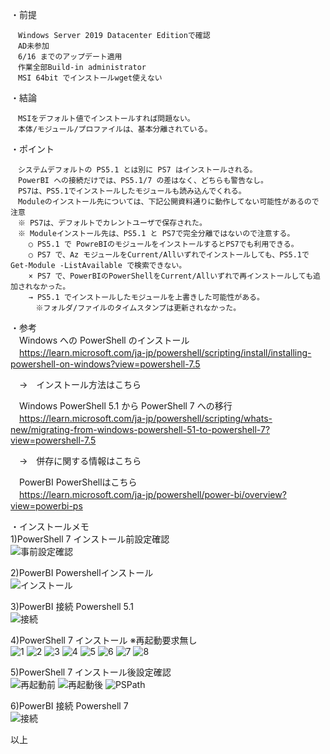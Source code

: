 ・前提
```
　Windows Server 2019 Datacenter Editionで確認
　AD未参加
　6/16 までのアップデート適用
　作業全部Build-in administrator
　MSI 64bit でインストールwget使えない
```

・結論
```
　MSIをデフォルト値でインストールすれば問題ない。
　本体/モジュール/プロファイルは、基本分離されている。
```

・ポイント
```
　システムデフォルトの PS5.1 とは別に PS7 はインストールされる。
　PowerBI への接続だけでは、PS5.1/7 の差はなく、どちらも警告なし。
　PS7は、PS5.1でインストールしたモジュールも読み込んでくれる。
　Moduleのインストール先については、下記公開資料通りに動作してない可能性があるので注意
　※ PS7は、デフォルトでカレントユーザで保存された。
　※ Moduleインストール先は、PS5.1 と PS7で完全分離ではないので注意する。
    ○ PS5.1 で PowreBIのモジュールをインストールするとPS7でも利用できる。
    ○ PS7 で、Az モジュールをCurrent/Allいずれでインストールしても、PS5.1で Get-Module -ListAvailable で検索できない。
    × PS7 で、PowerBIのPowerShellをCurrent/Allいずれで再インストールしても追加されなかった。
    → PS5.1 でインストールしたモジュールを上書きした可能性がある。
    　※フォルダ/ファイルのタイムスタンプは更新されなかった。
```

・参考<br>
　Windows への PowerShell のインストール<br>
　https://learn.microsoft.com/ja-jp/powershell/scripting/install/installing-powershell-on-windows?view=powershell-7.5

　→　インストール方法はこちら<br>

　Windows PowerShell 5.1 から PowerShell 7 への移行<br>
　https://learn.microsoft.com/ja-jp/powershell/scripting/whats-new/migrating-from-windows-powershell-51-to-powershell-7?view=powershell-7.5

　→　併存に関する情報はこちら<br>

　PowerBI PowerShellはこちら<br>
　https://learn.microsoft.com/ja-jp/powershell/power-bi/overview?view=powerbi-ps


・インストールメモ<br>
1)PowerShell 7 インストール前設定確認<br>
![事前設定確認](https://dti470.github.io/SampleCom1/SubPages1/Pic/01.Win2019-PS7-Before.png)

2)PowerBI Powershellインストール<br>
![インストール](https://dti470.github.io/SampleCom1/SubPages1/Pic/02.Win2019-PS7-Install-PBI.png)

3)PowerBI 接続 Powershell 5.1<br>
![接続](https://dti470.github.io/SampleCom1/SubPages1/Pic/03.Win2019-PS5.1-Connect-PBI.png)

4)PowerShell 7 インストール ※再起動要求無し<br>
![1](https://dti470.github.io/SampleCom1/SubPages1/Pic/04.Win2019-PS7-Install1.png)
![2](https://dti470.github.io/SampleCom1/SubPages1/Pic/05.Win2019-PS7-Install2.png)
![3](https://dti470.github.io/SampleCom1/SubPages1/Pic/06.Win2019-PS7-Install3.png)
![4](https://dti470.github.io/SampleCom1/SubPages1/Pic/07.Win2019-PS7-Install4.png)
![5](https://dti470.github.io/SampleCom1/SubPages1/Pic/08.Win2019-PS7-Install5.png)
![6](https://dti470.github.io/SampleCom1/SubPages1/Pic/09.Win2019-PS7-Install6.png)
![7](https://dti470.github.io/SampleCom1/SubPages1/Pic/09.Win2019-PS7-Install7.png)
![8](https://dti470.github.io/SampleCom1/SubPages1/Pic/10.Win2019-PS7-Install7.png)

5)PowerShell 7 インストール後設定確認<br>
![再起動前](https://dti470.github.io/SampleCom1/SubPages1/Pic/11.Win2019-PS7-BeforeRestart.png)
![再起動後](https://dti470.github.io/SampleCom1/SubPages1/Pic/12.Win2019-PS7-AfterRestart.png)
![PSPath](https://dti470.github.io/SampleCom1/SubPages1/Pic/13.Win2019-PS7-PSPath.png)

6)PowerBI 接続 Powershell 7<br>
![接続](https://dti470.github.io/SampleCom1/SubPages1/Pic/14.Win2019-PS7Connect-PBI-.png)

以上